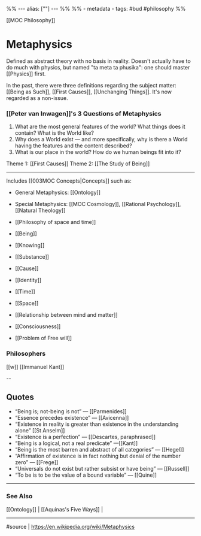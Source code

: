 %% ---
alias: [""]
--- %%
%% - metadata
	- tags: #bud #philosophy
%%

[[MOC Philosophy]]
# Metaphysics

Defined as abstract theory with no basis in reality. Doesn't actually have to do much with physics, but named "ta meta ta phusika": one should master [[Physics]] first. 

In the past, there were three definitions regarding the subject matter: [[Being as Such]], [[First Causes]], [[Unchanging Things]]. It's now regarded as a non-issue. 

### [[Peter van Inwagen]]'s 3 Questions of Metaphysics
1. What are the most general features of the world? What things does it contain? What is the World like?
2. Why does a World exist — and more specifically, why is there a World having the features and the content described?
3. What is our place in the world? How do we human beings fit into it?

Theme 1: [[First Causes]]
Theme 2: [[The Study of Being]]

--- 

Includes [[003MOC Concepts|Concepts]] such as:
- General Metaphysics: [[Ontology]]
- Special Metaphysics: [[MOC Cosmology]], [[Rational Psychology]], [[Natural Theology]]

- [[Philosophy of space and time]]
- [[Being]]
- [[Knowing]]
- [[Substance]]
- [[Cause]]
- [[Identity]]
- [[Time]]
- [[Space]]
- [[Relationship between mind and matter]]
- [[Consciousness]]
- [[Problem of Free will]]

### Philosophers
[[w]]
[[Immanuel Kant]]

--

## Quotes
-   “Being is; not-being is not” — [[Parmenides]]
-   “Essence precedes existence” — [[Avicenna]]
-   “Existence in reality is greater than existence in the understanding alone” [[St Anselm]]
-   “Existence is a perfection” — [[Descartes, paraphrased]]
-   “Being is a logical, not a real predicate” —[[Kant]]
-   “Being is the most barren and abstract of all categories” — [[Hegel]]
-   “Affirmation of existence is in fact nothing but denial of the number zero” — [[Frege]]
-   “Universals do not exist but rather subsist or have being” — [[Russell]]
-   “To be is to be the value of a bound variable” — [[Quine]]

------
### See Also
[[Ontology]] | [[Aquinas's Five Ways]] | 

-------
#source | 
https://en.wikipedia.org/wiki/Metaphysics
